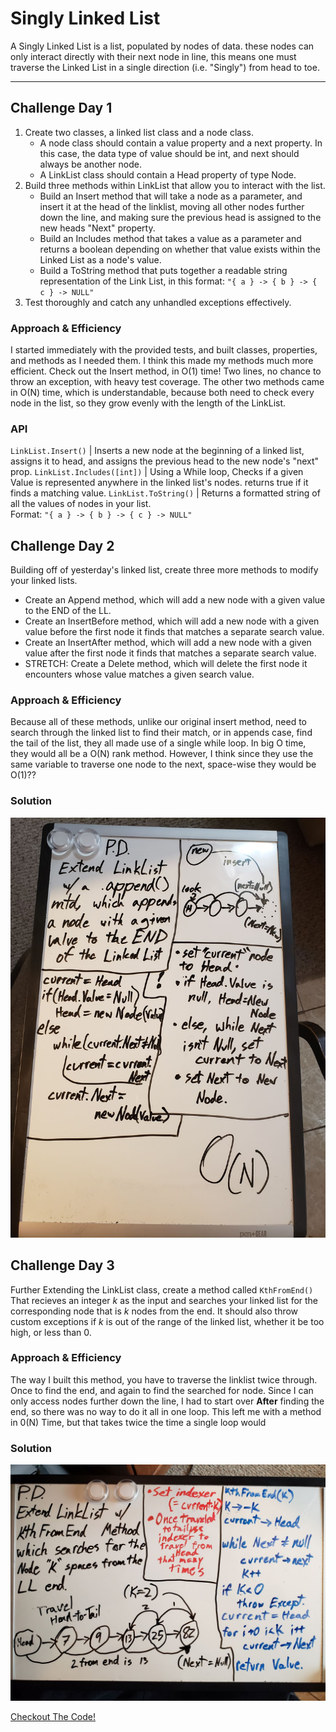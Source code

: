# Singly Linked List
A Singly Linked List is a list, populated by nodes of data. these nodes can only interact directly with their next node in line,
this means one must traverse the Linked List in a single direction (i.e. "Singly") from head to toe.  

--- 

## Challenge Day 1
1. Create two classes, a linked list class and a node class.
    - A node class should contain a value property and a next property. In this case, the data type of value should be int, and next should always be another node.
    - A LinkList class should contain a Head property of type Node.
2. Build three methods within LinkList that allow you to interact with the list.
    - Build an Insert method that will take a node as a parameter, and insert it at the head of the linklist, moving all other nodes further down the line, and making sure the previous head is assigned to the new heads "Next" property.
    - Build an Includes method that takes a value as a parameter and returns a boolean depending on whether that value exists within the Linked List as a node's value.
    - Build a ToString method that puts together a readable string representation of the Link List, in this format:
    ` "{ a } -> { b } -> { c } -> NULL" `
3. Test thoroughly and catch any unhandled exceptions effectively.

### Approach & Efficiency
I started immediately with the provided tests, and built classes, properties, and methods as I needed them. I think this made my methods much more efficient. Check out the Insert method, in O(1) time! Two lines, no chance to throw an exception, with heavy test coverage. The other two methods came in O(N) time, which is understandable, because both need to check every node in the list, so they grow evenly with the length of the LinkList.

### API
`LinkList.Insert()` | Inserts a new node at the beginning of a linked list, assigns it to head, and assigns the previous head to the new node's "next" prop.
`LinkList.Includes([int])` | Using a While loop, Checks if a given Value is represented anywhere in the linked list's nodes. returns true if it finds a matching value.
`LinkList.ToString()` | Returns a formatted string of all the values of nodes in your list.  
    Format: `"{ a } -> { b } -> { c } -> NULL"`

## Challenge Day 2
Building off of yesterday's linked list, create three more methods to modify your linked lists.
- Create an Append method, which will add a new node with a given value to the END of the LL.
- Create an InsertBefore method, which will add a new node with a given value before the first node it finds that matches a separate search value.
- Create an InsertAfter method, which will add a new node with a given value after the first node it finds that matches a separate search value.
- STRETCH: Create a Delete method, which will delete the first node it encounters whose value matches a given search value.

### Approach & Efficiency
Because all of these methods, unlike our original insert method, need to search through the linked list to find their match, or in appends case, find the tail of the list, they all made use of a single while loop. In big O time, they would all be a O(N) rank method. However, I think since they use the same variable to traverse one node to the next, space-wise they would be O(1)??
### Solution
![image](../../../assets/LinkedList2.jpg)

## Challenge Day 3
Further Extending the LinkList class, create a method called `KthFromEnd()` That recieves an integer *k* as the input and searches your linked list for the corresponding node that is *k* nodes from the end. It should also throw custom exceptions if *k* is out of the range of the linked list, whether it be too high, or less than 0.

### Approach & Efficiency
The way I built this method, you have to traverse the linklist twice through. Once to find the end, and again to find the searched for node. Since I can only access nodes further down the line, I had to start over __After__ finding the end, so there was no way to do it all in one loop. This left me with a method in 0(N) Time, but that takes twice the time a single loop would

### Solution
![image](../../../assets/LinkedList3.jpg)

[Checkout The Code!](https://github.com/HCoggers/data-structures-and-algorithms/blob/master/code-challenges/401/LinkedList/LinkedList/Program.cs) 
